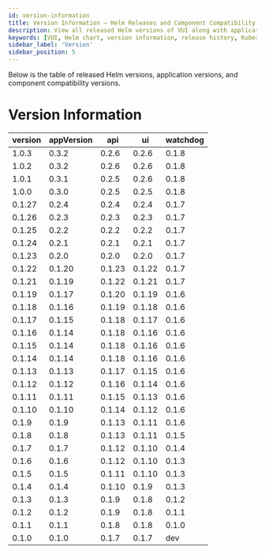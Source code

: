 ```yaml
---
id: version-information
title: Version Information – Helm Releases and Component Compatibility
description: View all released Helm versions of VUI along with application and component compatibility details. Stay up to date with the latest stable releases and version mappings.
keywords: [VUI, Helm chart, version information, release history, Kubernetes, component compatibility, Velero versions, Helm releases]
sidebar_label: 'Version'
sidebar_position: 5
---
```


Below is the table of released Helm versions, application versions, and component compatibility versions.
# Version Information

| version    | appVersion    | api    | ui     | watchdog  |
|------------|---------------|--------|--------|-----------|
| 1.0.3      | 0.3.2         | 0.2.6  | 0.2.6  | 0.1.8     |
| 1.0.2      | 0.3.2         | 0.2.6  | 0.2.6  | 0.1.8     |
| 1.0.1      | 0.3.1         | 0.2.5  | 0.2.6  | 0.1.8     |
| 1.0.0      | 0.3.0         | 0.2.5  | 0.2.5  | 0.1.8     |
| 0.1.27     | 0.2.4         | 0.2.4  | 0.2.4  | 0.1.7     |
| 0.1.26     | 0.2.3         | 0.2.3  | 0.2.3  | 0.1.7     |
| 0.1.25     | 0.2.2         | 0.2.2  | 0.2.2  | 0.1.7     |
| 0.1.24     | 0.2.1         | 0.2.1  | 0.2.1  | 0.1.7     |
| 0.1.23     | 0.2.0         | 0.2.0  | 0.2.0  | 0.1.7     |
| 0.1.22     | 0.1.20        | 0.1.23 | 0.1.22 | 0.1.7     |
| 0.1.21     | 0.1.19        | 0.1.22 | 0.1.21 | 0.1.7     |
| 0.1.19     | 0.1.17        | 0.1.20 | 0.1.19 | 0.1.6     |
| 0.1.18     | 0.1.16        | 0.1.19 | 0.1.18 | 0.1.6     |
| 0.1.17     | 0.1.15        | 0.1.18 | 0.1.17 | 0.1.6     |
| 0.1.16     | 0.1.14        | 0.1.18 | 0.1.16 | 0.1.6     |
| 0.1.15     | 0.1.14        | 0.1.18 | 0.1.16 | 0.1.6     |
| 0.1.14     | 0.1.14        | 0.1.18 | 0.1.16 | 0.1.6     |
| 0.1.13     | 0.1.13        | 0.1.17 | 0.1.15 | 0.1.6     |
| 0.1.12     | 0.1.12        | 0.1.16 | 0.1.14 | 0.1.6     |
| 0.1.11     | 0.1.11        | 0.1.15 | 0.1.13 | 0.1.6     |
| 0.1.10     | 0.1.10        | 0.1.14 | 0.1.12 | 0.1.6     |
| 0.1.9      | 0.1.9         | 0.1.13 | 0.1.11 | 0.1.6     |
| 0.1.8      | 0.1.8         | 0.1.13 | 0.1.11 | 0.1.5     |
| 0.1.7      | 0.1.7         | 0.1.12 | 0.1.10 | 0.1.4     |
| 0.1.6      | 0.1.6         | 0.1.12 | 0.1.10 | 0.1.3     |
| 0.1.5      | 0.1.5         | 0.1.11 | 0.1.10 | 0.1.3     |
| 0.1.4      | 0.1.4         | 0.1.10 | 0.1.9  | 0.1.3     |
| 0.1.3      | 0.1.3         | 0.1.9  | 0.1.8  | 0.1.2     |
| 0.1.2      | 0.1.2         | 0.1.9  | 0.1.8  | 0.1.1     |
| 0.1.1      | 0.1.1         | 0.1.8  | 0.1.8  | 0.1.0     |
| 0.1.0      | 0.1.0         | 0.1.7  | 0.1.7  | dev       |
